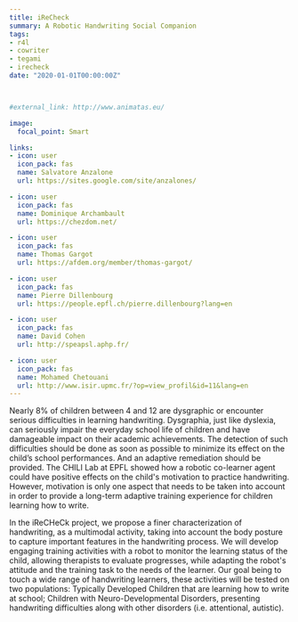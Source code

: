 ```yaml
---
title: iReCheck
summary: A Robotic Handwriting Social Companion
tags:
- r4l
- cowriter
- tegami
- irecheck
date: "2020-01-01T00:00:00Z"



#external_link: http://www.animatas.eu/

image:
  focal_point: Smart

links:
- icon: user
  icon_pack: fas
  name: Salvatore Anzalone
  url: https://sites.google.com/site/anzalones/

- icon: user
  icon_pack: fas
  name: Dominique Archambault
  url: https://chezdom.net/

- icon: user
  icon_pack: fas
  name: Thomas Gargot
  url: https://afdem.org/member/thomas-gargot/

- icon: user
  icon_pack: fas
  name: Pierre Dillenbourg
  url: https://people.epfl.ch/pierre.dillenbourg?lang=en

- icon: user
  icon_pack: fas
  name: David Cohen
  url: http://speapsl.aphp.fr/

- icon: user
  icon_pack: fas
  name: Mohamed Chetouani
  url: http://www.isir.upmc.fr/?op=view_profil&id=11&lang=en
---
```

Nearly 8% of children between 4 and 12 are dysgraphic or encounter serious difficulties in learning handwriting. Dysgraphia, just like dyslexia, can seriously impair the everyday school life of children and have damageable impact on their academic achievements. The detection of such difficulties should be done as soon as possible to minimize its effect on the child’s school performances. And an adaptive remediation should be provided. The CHILI Lab at EPFL showed how a robotic co-learner agent could have positive effects on the child's motivation to practice handwriting. However, motivation is only one aspect that needs to be taken into account in order to provide a long-term adaptive training experience for children learning how to write.

In the iReCHeCk project, we propose a finer characterization of handwriting, as a multimodal activity, taking into account the body posture to capture important features in the handwriting process. We will develop engaging training activities with a robot to monitor the learning status of the child, allowing therapists to evaluate progresses, while adapting the robot's attitude and the training task to the needs of the learner. Our goal being to touch a wide range of handwriting learners, these activities will be tested on two populations: Typically Developed Children that are learning how to write at school; Children with Neuro-Developmental Disorders, presenting handwriting difficulties along with other disorders (i.e. attentional, autistic).


